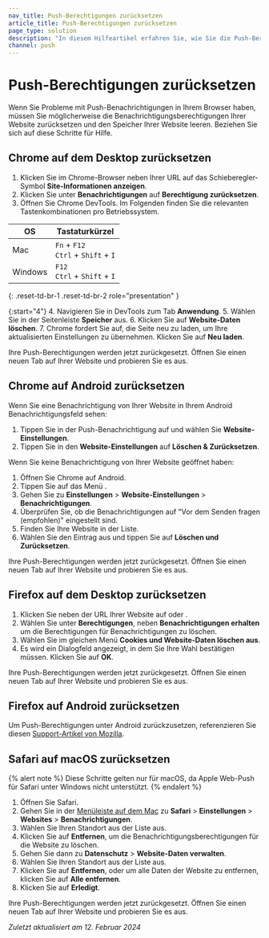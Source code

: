 ```yaml
---
nav_title: Push-Berechtigungen zurücksetzen
article_title: Push-Berechtigungen zurücksetzen
page_type: solution
description: "In diesem Hilfeartikel erfahren Sie, wie Sie die Push-Berechtigungen und Daten Ihres Browsers zurücksetzen können."
channel: push
---
```


# Push-Berechtigungen zurücksetzen

Wenn Sie Probleme mit Push-Benachrichtigungen in Ihrem Browser haben, müssen Sie möglicherweise die Benachrichtigungsberechtigungen Ihrer Website zurücksetzen und den Speicher Ihrer Website leeren. Beziehen Sie sich auf diese Schritte für Hilfe.

## Chrome auf dem Desktop zurücksetzen

1. Klicken Sie im Chrome-Browser neben Ihrer URL auf das Schieberegler-Symbol **Site-Informationen anzeigen**.
2. Klicken Sie unter **Benachrichtigungen** auf **Berechtigung zurücksetzen**.
3. Öffnen Sie Chrome DevTools. Im Folgenden finden Sie die relevanten Tastenkombinationen pro Betriebssystem.

<style> 
table {
    max-width: 50%;
}
</style>

| OS      | Tastaturkürzel                                                  |
| ------- | ------------------------------------------------------------------- |
| Mac      | `Fn` + `F12`<br>`Ctrl` + `Shift` + `I` |
| Windows | `F12`<br>`Ctrl` + `Shift` + `I` |
{: .reset-td-br-1 .reset-td-br-2 role="presentation" }

{:start="4"}
4\. Navigieren Sie in DevTools zum Tab **Anwendung**.
5\. Wählen Sie in der Seitenleiste **Speicher** aus.
6\. Klicken Sie auf **Website-Daten löschen**.
7\. Chrome fordert Sie auf, die Seite neu zu laden, um Ihre aktualisierten Einstellungen zu übernehmen. Klicken Sie auf **Neu laden**.

Ihre Push-Berechtigungen werden jetzt zurückgesetzt. Öffnen Sie einen neuen Tab auf Ihrer Website und probieren Sie es aus.

## Chrome auf Android zurücksetzen

Wenn Sie eine Benachrichtigung von Ihrer Website in Ihrem Android Benachrichtigungsfeld sehen:

1. Tippen Sie in der Push-Benachrichtigung auf <i class="fas fa-cog" title="Einstellungen"></i> und wählen Sie **Website-Einstellungen**.
2. Tippen Sie in den **Website-Einstellungen** auf **Löschen & Zurücksetzen**.

Wenn Sie keine Benachrichtigung von Ihrer Website geöffnet haben:

1. Öffnen Sie Chrome auf Android.
2. Tippen Sie auf das Menü <i class="fas fa-ellipsis-vertical"></i>.
3. Gehen Sie zu **Einstellungen** > **Website-Einstellungen** > **Benachrichtigungen**.
4. Überprüfen Sie, ob die Benachrichtigungen auf "Vor dem Senden fragen (empfohlen)" eingestellt sind.
5. Finden Sie Ihre Website in der Liste.
6. Wählen Sie den Eintrag aus und tippen Sie auf **Löschen und Zurücksetzen**.

Ihre Push-Berechtigungen werden jetzt zurückgesetzt. Öffnen Sie einen neuen Tab auf Ihrer Website und probieren Sie es aus.

## Firefox auf dem Desktop zurücksetzen

1. Klicken Sie neben der URL Ihrer Website auf <i class="fa-solid fa-circle-info" alt="info icon"></i> oder <i class="fas fa-lock" alt="lock icon"></i>.
2. Wählen Sie unter **Berechtigungen**, neben **Benachrichtigungen erhalten**<i class="fa-solid fa-circle-xmark" title="Diese Berechtigung löschen und erneut fragen"></i> um die Berechtigungen für Benachrichtigungen zu löschen.
3. Wählen Sie im gleichen Menü **Cookies und Website-Daten löschen aus**.
4. Es wird ein Dialogfeld angezeigt, in dem Sie Ihre Wahl bestätigen müssen. Klicken Sie auf **OK**.

Ihre Push-Berechtigungen werden jetzt zurückgesetzt. Öffnen Sie einen neuen Tab auf Ihrer Website und probieren Sie es aus.

## Firefox auf Android zurücksetzen

Um Push-Berechtigungen unter Android zurückzusetzen, referenzieren Sie diesen [Support-Artikel von Mozilla](https://support.mozilla.org/en-US/kb/clear-your-browsing-history-and-other-personal-data#w_clear-specific-items-from-your-browser).

## Safari auf macOS zurücksetzen

{% alert note %}
Diese Schritte gelten nur für macOS, da Apple Web-Push für Safari unter Windows nicht unterstützt.
{% endalert %}

1. Öffnen Sie Safari.
2. Gehen Sie in der [Menüleiste auf dem Mac](https://support.apple.com/guide/mac-help/whats-in-the-menu-bar-mchlp1446/mac) zu **Safari** > **Einstellungen** > **Websites** > **Benachrichtigungen**.
3. Wählen Sie Ihren Standort aus der Liste aus.
4. Klicken Sie auf **Entfernen**, um die Benachrichtigungsberechtigungen für die Website zu löschen.
5. Gehen Sie dann zu **Datenschutz** > **Website-Daten verwalten**.
6. Wählen Sie Ihren Standort aus der Liste aus.
7. Klicken Sie auf **Entfernen**, oder um alle Daten der Website zu entfernen, klicken Sie auf **Alle entfernen**.
8. Klicken Sie auf **Erledigt**.

Ihre Push-Berechtigungen werden jetzt zurückgesetzt. Öffnen Sie einen neuen Tab auf Ihrer Website und probieren Sie es aus.


*Zuletzt aktualisiert am 12\. Februar 2024*